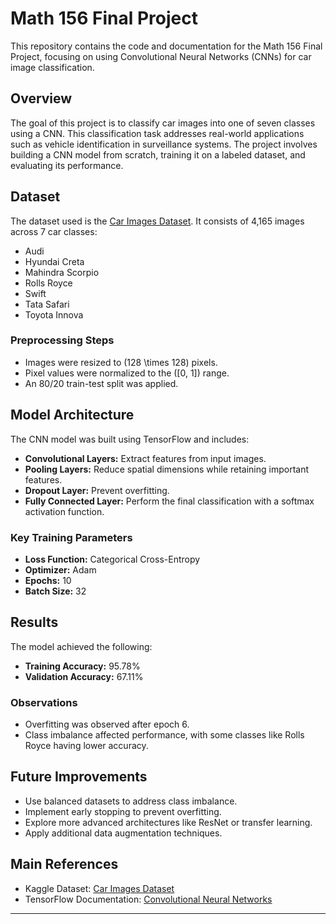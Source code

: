# Math 156 Final Project

This repository contains the code and documentation for the Math 156 Final Project, focusing on using Convolutional Neural Networks (CNNs) for car image classification.

## Overview

The goal of this project is to classify car images into one of seven classes using a CNN. This classification task addresses real-world applications such as vehicle identification in surveillance systems. The project involves building a CNN model from scratch, training it on a labeled dataset, and evaluating its performance.

## Dataset

The dataset used is the [Car Images Dataset](https://www.kaggle.com/datasets/kshitij192/cars-image-dataset/data). It consists of 4,165 images across 7 car classes:
- Audi
- Hyundai Creta
- Mahindra Scorpio
- Rolls Royce
- Swift
- Tata Safari
- Toyota Innova

### Preprocessing Steps
- Images were resized to \(128 \times 128\) pixels.
- Pixel values were normalized to the \([0, 1]\) range.
- An 80/20 train-test split was applied.

## Model Architecture

The CNN model was built using TensorFlow and includes:
- **Convolutional Layers:** Extract features from input images.
- **Pooling Layers:** Reduce spatial dimensions while retaining important features.
- **Dropout Layer:** Prevent overfitting.
- **Fully Connected Layer:** Perform the final classification with a softmax activation function.

### Key Training Parameters
- **Loss Function:** Categorical Cross-Entropy
- **Optimizer:** Adam
- **Epochs:** 10
- **Batch Size:** 32

## Results

The model achieved the following:
- **Training Accuracy:** 95.78%
- **Validation Accuracy:** 67.11%

### Observations
- Overfitting was observed after epoch 6.
- Class imbalance affected performance, with some classes like Rolls Royce having lower accuracy.

## Future Improvements
- Use balanced datasets to address class imbalance.
- Implement early stopping to prevent overfitting.
- Explore more advanced architectures like ResNet or transfer learning.
- Apply additional data augmentation techniques.

## Main References
- Kaggle Dataset: [Car Images Dataset](https://www.kaggle.com/datasets/kshitij192/cars-image-dataset/data)
- TensorFlow Documentation: [Convolutional Neural Networks](https://www.tensorflow.org/tutorials/images/cnn)

---


